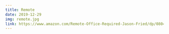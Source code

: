 ```yaml
---
title: Remote
date: 2019-12-29
img: remote.jpg
link: https://www.amazon.com/Remote-Office-Required-Jason-Fried/dp/0804137501/
---
```

